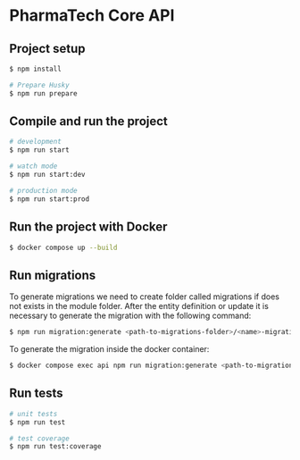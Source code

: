 # PharmaTech Core API

## Project setup

```bash
$ npm install

# Prepare Husky
$ npm run prepare
```

## Compile and run the project

```bash
# development
$ npm run start

# watch mode
$ npm run start:dev

# production mode
$ npm run start:prod
```

## Run the project with Docker
```bash
$ docker compose up --build
```

## Run migrations
To generate migrations we need to create folder called migrations if does not exists in the module folder.
After the entity definition or update it is necessary to generate the migration with the following command:
```bash
$ npm run migration:generate <path-to-migrations-folder>/<name>-migration
```

To generate the migration inside the docker container:
```bash
$ docker compose exec api npm run migration:generate <path-to-migrations-folder>/<name>-migration
```

## Run tests

```bash
# unit tests
$ npm run test

# test coverage
$ npm run test:coverage
```
